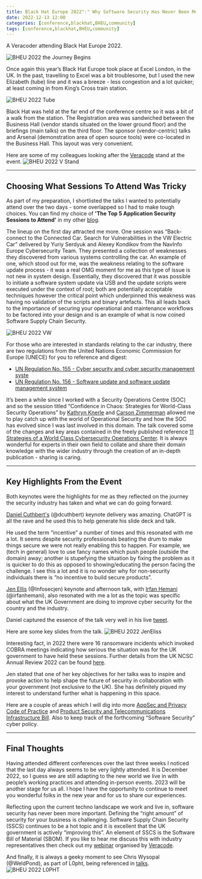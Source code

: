 ```yaml
---
title: Black Hat Europe 2022":" Why Software Security Has Never Been More Important 
date: 2022-12-13 12:00
categories: [conference,blackhat,BHEU,community]
tags: [conference,blackhat,BHEU,community]
---
```

A Veracoder attending Black Hat Europe 2022.

![BHEU 2022 the Journey Begins](/assets/BHEU_001.gif?raw=true)


Once again this year’s Black Hat Europe took place at Excel London, in the UK. In the past, travelling to Excel was a bit troublesome, but I used the new Elizabeth (tube) line and it was a breeze - less congestion and a lot quicker; at least coming in from King’s Cross train station.

![BHEU 2022 Tube](/assets/ExcelTube.png)

Black Hat was held at the far end of the conference centre so it was a bit of a walk from the station. The Registration area was sandwiched between the Business Hall (vendor stands situated on the lower ground floor) and the briefings (main talks) on the third floor. The sponsor (vendor-centric) talks and Arsenal (demonstration area of open source tools) were co-located in the Business Hall. This layout was very convenient.

Here are some of my colleagues looking after the [Veracode](https://www.veracode.com) stand at the event.
![BHEU 2022 V Stand](/assets/VC_Stand.jpg)

***
## Choosing What Sessions To Attend Was Tricky
As part of my preparation, I shortlisted the talks I wanted to potentially attend over the two days - some overlapped so I had to make tough choices. You can find my choice of **'The Top 5 Application Security Sessions to Attend'** in my other [blog](https://dsotraining.github.io/posts/Black-Hat-Europe-2022/).

The lineup on the first day attracted me more. One session was “Back-connect to the Connected Car. Search for Vulnerabilities in the VW Electric Car” delivered by Yuriy Serdyuk and Alexey Kondikov from the NavInfo Europe Cybersecurity Team. They presented a collection of weaknesses they discovered from various systems controlling the car. An example of one, which stood out for me, was the weakness relating to the software update process - it was a real OMG moment for me as this type of issue is not new in system design. Essentially, they discovered that it was possible to initiate a software system update via USB and the update scripts were executed under the context of root; both are potentially acceptable techniques however the critical point which underpinned this weakness was having no validation of the scripts and binary artefacts. This all leads back to the importance of securing your operational and maintenance workflows to be factored into your design and is an example of what is now coined Software Supply Chain Security.

![BHEU 2022 VW](/assets/VW_SW_Update.jpeg)

For those who are interested in standards relating to the car industry, there are two regulations from the United Nations Economic Commission for Europe (UNECE) for you to reference and digest:
- [UN Regulation No. 155 - Cyber security and cyber security management syste](https://unece.org/transport/documents/2021/03/standards/un-regulation-no-155-cyber-security-and-cyber-security)
- [UN Regulation No. 156 - Software update and software update management system](https://unece.org/transport/documents/2021/03/standards/un-regulation-no-156-software-update-and-software-update)

It’s been a while since I worked with a Security Operations Centre (SOC) and so the session titled “Confidence in Chaos: Strategies for World-Class Security Operations” by [Kathryn Knerle](https://www.linkedin.com/in/kathryn-knerler-b8b5b22/) and [Carson Zimmerman](https://www.linkedin.com/in/carson-zimmerman/) allowed me to play catch up with the world of Operational Security and how the SOC has evolved since I was last involved in this domain. The talk covered some of the changes and key areas contained in the freely published reference [11 Strategies of a World Class Cybersecurity Operations Center](https://www.mitre.org/sites/default/files/2022-04/11-strategies-of-a-world-class-cybersecurity-operations-center.pdf).
It is always wonderful for experts in their own field to collate and share their domain knowledge with the wider industry through the creation of an in-depth publication - sharing is caring.

***
## Key Highlights From the Event 
Both keynotes were the highlights for me as they reflected on the journey the security industry has taken and what we can do going forward.

[Daniel Cuthbert's](https://www.linkedin.com/in/daniel-cuthbert0x/) (@dcuthbert) keynote delivery was amazing. ChatGPT is all the rave and he used this to help generate his slide deck and talk.

He used the term “incentive” a number of times and this resonated with me a lot. It seems despite security professionals beating the drum to make things secure we were not really enabling this to happen. For example, we (tech in general) love to use fancy names which push people (outside the domain) away; another is stupefying the situation by fixing the problem as it is quicker to do this as opposed to showing/educating the person facing the challenge. I see this a lot and it is no wonder why for non-security individuals there is “no incentive to build secure products”. 

[Jen Ellis](https://www.linkedin.com/in/infosecjen/) (@Infosecjen) keynote and afternoon talk, with [Irfan Hemani](https://www.linkedin.com/in/irfan-hemani-493a4113/) (@irfanhemani), also resonated with me a lot as the topic was specific about what the UK Government are doing to improve cyber security for the country and the industry.

Daniel captured the essence of the talk very well in his live [tweet](https://twitter.com/dcuthbert/status/1600844299004149760?s=20&t=QXfriQJPZiXbE8HFvodkOw).

Here are some key slides from the talk. 
![BHEU 2022 JenEliss](/assets/Jen_Eliis_BHEU2002.png)

Interesting fact, in 2022 there were 16 ransomware incidents which invoked COBRA meetings indicating how serious the situation was for the UK government to have held these sessions.  Further details from the UK NCSC Annual Review 2022 can be found [here](https://www.ncsc.gov.uk/collection/annual-review-2022).

Jen stated that one of her key objectives for her talks was to inspire and provoke action to help shape the future of security in collaboration with your government (not exclusive to the UK). She has definitely piqued my interest to understand further what is happening in this space.

Here are a couple of areas which I will dig into more [AppSec and Privacy Code of Practice](https://www.gov.uk/government/consultations/app-security-and-privacy-interventions/app-security-and-privacy-interventions) and [Product Security and Telecommunications Infrastructure Bill](https://www.gov.uk/government/publications/product-security-and-telecommunications-infrastructure-bill-documents). Also to keep track of the forthcoming “Software Security” cyber policy.

***
## Final Thoughts 
Having attended different conferences over the last three weeks I noticed that the last day always seems to be very lightly attended. It is December 2022, so I guess we are still adapting to the new world we live in with people’s working practices and attending in-person events. 2023 will be another stage for us all. I hope I have the opportunity to continue to meet you wonderful folks in the new year and for us to share our experiences.

Reflecting upon the current techno landscape we work and live in, software security has never been more important. Defining the “right amount” of security for your business is challenging. Software Supply Chain Security (SSCS) continues to be a hot topic and it is excellent that the UK government is actively “improving this”. An element of SSCS is the Software Bill of Material (SBOM).  If you like to hear me discuss this with industry representatives then check out my [webinar](https://www.brighttalk.com/webcast/12807/503709) organised by [Veracode](https://www.veracode.com).

And finally, it is always a geeky moment to see Chris Wysopal (@WeldPond), as part of L0pht, being referenced in [talks](https://twitter.com/_MMAN888_/status/1600837525530034176?s=20&t=lXK9cvrc39iFW3_H8-oEsQ).
![BHEU 2022 L0PHT](/assets/L0PHT_Jen.png)